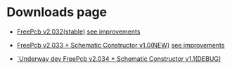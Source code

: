 # Downloads page

* [FreePcb v2.032(stable)](https://github.com/Duxah/FreePCB-2/archive/2-032.zip)      [see improvements](https://github.com/Duxah/FreePCB-2/tree/2-032])

* [FreePcb v2.033 + Schematic Constructor v1.0(NEW)](https://github.com/Duxah/FreePCB-2/archive/2-033.zip)    [see improvements](https://github.com/Duxah/FreePCB-2/tree/2-033])

* [`Underway dev FreePcb v2.034 + Schematic Constructor v1.1(DEBUG)](https://github.com/Duxah/FreePCB-2/archive/master.zip)

